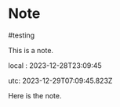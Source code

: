 # Note
#testing

This is a note.

local : 2023-12-28T23:09:45

utc: 2023-12-29T07:09:45.823Z

Here is the note.
